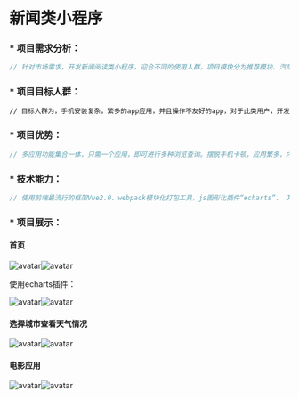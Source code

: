 # 新闻类小程序



### * 项目需求分析：

```.js
// 针对市场需求，开发新闻阅读类小程序，迎合不同的使用人群，项目模块分为推荐模块、汽车模块、热点模块、娱乐模块、健康模块等。用户可以选择多种多样的信息进行浏览，利用空闲的时间，增长知识。
```

### * 项目目标人群：

```html
// 目标人群为，手机安装复杂，繁多的app应用，并且操作不友好的app，对于此类用户，开发集成性应用。从此去除多app的烦恼。
```

### * 项目优势：

```js
// 多应用功能集合一体，只需一个应用，即可进行多种浏览查询。摆脱手机卡顿，应用繁多，内存不足的问题。也不再需要微信小程序的复杂点击操作，而且页面美观友好，操作性能好！
```

### * 技术能力：

```js
// 使用前端最流行的框架Vue2.0、webpack模块化打包工具，js图形化插件“echarts”、 JavaScript,以及axios等技术搭建。
```

### * 项目展示：

#### 首页

![avatar](https://github.com/NoelWtl/weather/blob/master/showPage/weather.png?raw=true)![avatar](https://github.com/NoelWtl/weather/blob/master/showPage/weather1.png?raw=true)

使用echarts插件：

![avatar](https://github.com/NoelWtl/weather/blob/master/showPage/weather2.png?raw=true)![avatar](https://github.com/NoelWtl/weather/blob/master/showPage/loading.png?raw=true)

#### 选择城市查看天气情况



![avatar](https://github.com/NoelWtl/weather/blob/master/showPage/weatherchoose.png?raw=true)![avatar](https://github.com/NoelWtl/weather/blob/master/showPage/weatherchoose1.png?raw=true)

#### 电影应用

![avatar](https://github.com/NoelWtl/weather/blob/master/showPage/video.png?raw=true)![avatar](https://github.com/NoelWtl/weather/blob/master/showPage/video1.png?raw=true)

